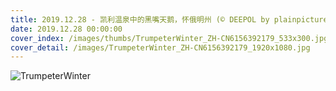 ```yaml
---
title: 2019.12.28 - 凯利温泉中的黑嘴天鹅，怀俄明州 (© DEEPOL by plainpicture)
date: 2019.12.28 00:00:00
cover_index: /images/thumbs/TrumpeterWinter_ZH-CN6156392179_533x300.jpg
cover_detail: /images/TrumpeterWinter_ZH-CN6156392179_1920x1080.jpg
---
```


![TrumpeterWinter](/images/TrumpeterWinter_ZH-CN6156392179_1920x1080.jpg)
